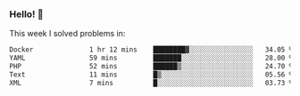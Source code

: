 ### Hello! 👋

This week I solved problems in:

<!--START_SECTION:waka-->

```txt
Docker              1 hr 12 mins    ████████▓░░░░░░░░░░░░░░░░   34.05 %
YAML                59 mins         ███████░░░░░░░░░░░░░░░░░░   28.00 %
PHP                 52 mins         ██████▒░░░░░░░░░░░░░░░░░░   24.70 %
Text                11 mins         █▒░░░░░░░░░░░░░░░░░░░░░░░   05.56 %
XML                 7 mins          █░░░░░░░░░░░░░░░░░░░░░░░░   03.73 %
```

<!--END_SECTION:waka-->
